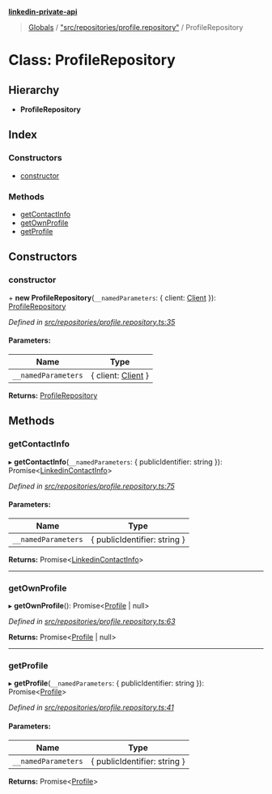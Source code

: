 **[linkedin-private-api](../README.md)**

> [Globals](../globals.md) / ["src/repositories/profile.repository"](../modules/_src_repositories_profile_repository_.md) / ProfileRepository

# Class: ProfileRepository

## Hierarchy

* **ProfileRepository**

## Index

### Constructors

* [constructor](_src_repositories_profile_repository_.profilerepository.md#constructor)

### Methods

* [getContactInfo](_src_repositories_profile_repository_.profilerepository.md#getcontactinfo)
* [getOwnProfile](_src_repositories_profile_repository_.profilerepository.md#getownprofile)
* [getProfile](_src_repositories_profile_repository_.profilerepository.md#getprofile)

## Constructors

### constructor

\+ **new ProfileRepository**(`__namedParameters`: { client: [Client](_src_core_client_.client.md)  }): [ProfileRepository](_src_repositories_profile_repository_.profilerepository.md)

*Defined in [src/repositories/profile.repository.ts:35](https://github.com/cosiall/linkedin-private-api/blob/803c213/src/repositories/profile.repository.ts#L35)*

#### Parameters:

Name | Type |
------ | ------ |
`__namedParameters` | { client: [Client](_src_core_client_.client.md)  } |

**Returns:** [ProfileRepository](_src_repositories_profile_repository_.profilerepository.md)

## Methods

### getContactInfo

▸ **getContactInfo**(`__namedParameters`: { publicIdentifier: string  }): Promise<[LinkedinContactInfo](../interfaces/_src_entities_linkedin_contact_info_response_entity_.linkedincontactinfo.md)\>

*Defined in [src/repositories/profile.repository.ts:75](https://github.com/cosiall/linkedin-private-api/blob/803c213/src/repositories/profile.repository.ts#L75)*

#### Parameters:

Name | Type |
------ | ------ |
`__namedParameters` | { publicIdentifier: string  } |

**Returns:** Promise<[LinkedinContactInfo](../interfaces/_src_entities_linkedin_contact_info_response_entity_.linkedincontactinfo.md)\>

___

### getOwnProfile

▸ **getOwnProfile**(): Promise<[Profile](../interfaces/_src_entities_profile_entity_.profile.md) \| null\>

*Defined in [src/repositories/profile.repository.ts:63](https://github.com/cosiall/linkedin-private-api/blob/803c213/src/repositories/profile.repository.ts#L63)*

**Returns:** Promise<[Profile](../interfaces/_src_entities_profile_entity_.profile.md) \| null\>

___

### getProfile

▸ **getProfile**(`__namedParameters`: { publicIdentifier: string  }): Promise<[Profile](../interfaces/_src_entities_profile_entity_.profile.md)\>

*Defined in [src/repositories/profile.repository.ts:41](https://github.com/cosiall/linkedin-private-api/blob/803c213/src/repositories/profile.repository.ts#L41)*

#### Parameters:

Name | Type |
------ | ------ |
`__namedParameters` | { publicIdentifier: string  } |

**Returns:** Promise<[Profile](../interfaces/_src_entities_profile_entity_.profile.md)\>
